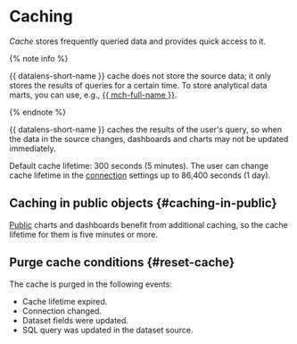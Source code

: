 # Caching

_Cache_ stores frequently queried data and provides quick access to it.

{% note info %}

{{ datalens-short-name }} cache does not store the source data; it only stores the results of queries for a certain time. To store analytical data marts, you can use, e.g., [{{ mch-full-name }}](../../managed-clickhouse/).

{% endnote %}

{{ datalens-short-name }} caches the results of the user's query, so when the data in the source changes, dashboards and charts may not be updated immediately.

Default cache lifetime: 300 seconds (5 minutes). The user can change cache lifetime in the [connection](connection.md) settings up to 86,400 seconds (1 day).


## Caching in public objects {#caching-in-public}

[Public](./datalens-public.md) charts and dashboards benefit from additional caching, so the cache lifetime for them is five minutes or more.


## Purge cache conditions {#reset-cache}

The cache is purged in the following events:

* Cache lifetime expired.
* Connection changed.
* Dataset fields were updated.
* SQL query was updated in the dataset source.
